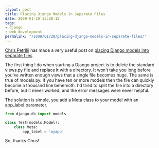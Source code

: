 ```yaml
---
layout: post
title: Placing Django Models In Separate Files
date: 2009-01-20 13:20:15
tags:
- django
- web development
permalink: "/2009/01/20/placing-django-models-in-separate-files/"
---
```

[Chris Petrilli](http://blog.amber.org/) has made a very useful post on [placing Django models into separate
files](http://blog.amber.org/2009/01/19/moving-django-models-into-their-own-module/).

The first thing I do when starting a Django project is to delete the standard views.py file and replace it
with a directory. It won't take you long before you've written enough views that a single file becomes huge.
The same is true of models.py. If you have ten or more models then the file can quickly become a thousand line
behemoth. I'd tried to split the file into a directory before, but it never worked, and the error messages
were never helpful.
<!--more-->

The solution is simple, you add a Meta class to your model with an app_label parameter.

```python
from django.db import models

class Test(models.Model):
    class Meta:
        app_label = 'myapp'
```

So, thanks Chris!
